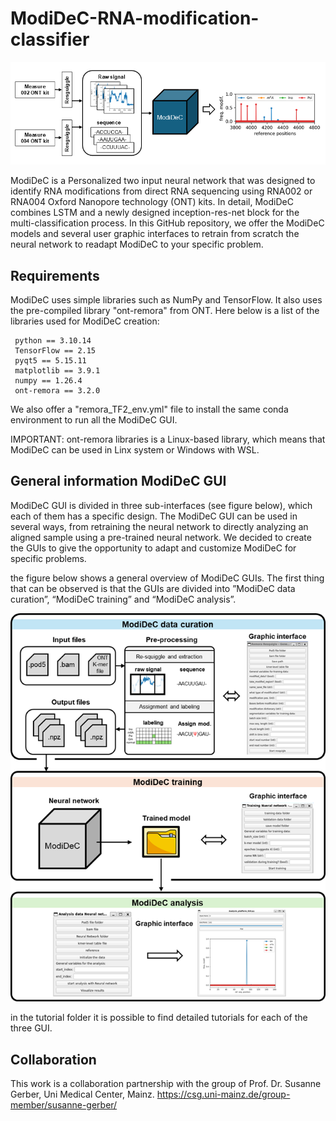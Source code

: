 # ModiDeC-RNA-modification-classifier

![GUI for retraining ModiDeC](https://github.com/mem3nto0/ModiDeC-RNA-modification-classifier/blob/main/git_hub_modiDeC.png)

ModiDeC is a Personalized two input neural network that was designed to identify RNA modifications from direct RNA sequencing using
RNA002 or RNA004 Oxford Nanopore technology (ONT) kits. In detail, ModiDeC combines LSTM and a newly designed inception-res-net block for
the multi-classification process. In this GitHub repository, we offer the ModiDeC models and several user graphic interfaces to retrain 
from scratch the neural network to readapt ModiDeC to your specific problem.

## Requirements

ModiDeC uses simple libraries such as NumPy and TensorFlow. It also uses the pre-compiled library "ont-remora" from ONT.
Here below is a list of the libraries used for ModiDeC creation:

     python == 3.10.14
     TensorFlow == 2.15
     pyqt5 == 5.15.11
     matplotlib == 3.9.1
     numpy == 1.26.4 
     ont-remora == 3.2.0 

We also offer a "remora_TF2_env.yml" file to install the same conda environment to run all the ModiDeC GUI.

IMPORTANT: ont-remora libraries is a Linux-based library, which means that ModiDeC can be used in Linx system or Windows with WSL.

## General information ModiDeC GUI

ModiDeC GUI is divided in three sub-interfaces (see figure below), which each of them has a specific design. The ModiDeC GUI can be used in several ways, from retraining the neural network to directly 
analyzing an aligned sample using a pre-trained neural network. We decided to create the GUIs to give the opportunity to adapt and customize ModiDeC for specific problems.

the figure below shows a general overview of ModiDeC GUIs. The first thing that can be observed is that the GUIs are divided into ”ModiDeC data curation”, “ModiDeC training” and “ModiDeC analysis”. 

![GUI for retraining ModiDeC](https://github.com/mem3nto0/ModiDeC-RNA-modification-classifier/blob/main/Gui_pipeline.png)

in the tutorial folder it is possible to find detailed tutorials for each of the three GUI.

## Collaboration

This work is a collaboration partnership with the group of Prof. Dr. Susanne Gerber, Uni Medical Center, Mainz. https://csg.uni-mainz.de/group-member/susanne-gerber/
